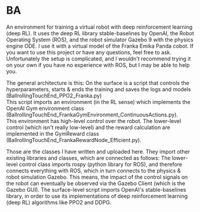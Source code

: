 # BA
An environment for training a virtual robot with deep reinforcement learning (deep RL). It uses the deep RL library stable-baselines by OpenAI, the Robot Operating System (ROS), and the robot simulator Gazebo 9 with the physics engine ODE. I use it with a virtual model of the Franka Emika Panda cobot. If you want to use this project or have any questions, feel free to ask. Unfortunately the setup is complicated, and I wouldn't recommend trying it on your own if you have no experience with ROS, but I may be able to help you.

The general architecture is this:
On the surface is a script that controls the hyperparameters, starts & ends the training and saves the logs and models (BallrollingTouchEnd_PPO2_Franka.py)  
This script imports an environment (in the RL sense) which implements the OpenAI Gym environment class (BallrollingTouchEnd_FrankaGymEnvironment_ContinuousActions.py).  
This environment has high-level control over the robot. The lower-level control (which isn't really low-level) and the reward calculation are implemented in the GymReward class (BallrollingTouchEnd_FrankaRewardNode_Efficient.py).  

Those are the classes I have written and uploaded here. They import other existing libraries and classes, which are connected as follows:
The lower-level control class imports rospy (python library for ROS), and therefore connects everything with ROS, which in turn connects to the physics & robot simulation Gazebo. This means, the impact of the control signals on the robot can eventually be observed via the Gazebo Client (which is the Gazebo GUI).
The surface-level script imports OpenAI's stable-baselines library, in order to use its implementations of deep reinforcement learning (deep RL) algorithms like PPO2 and DDPG.
